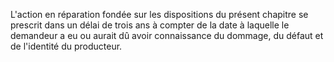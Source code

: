 L'action en réparation fondée sur les dispositions du présent chapitre se prescrit dans un délai de trois ans à compter de la date à laquelle le demandeur a eu ou aurait dû avoir connaissance du dommage, du défaut et de l'identité du producteur.
